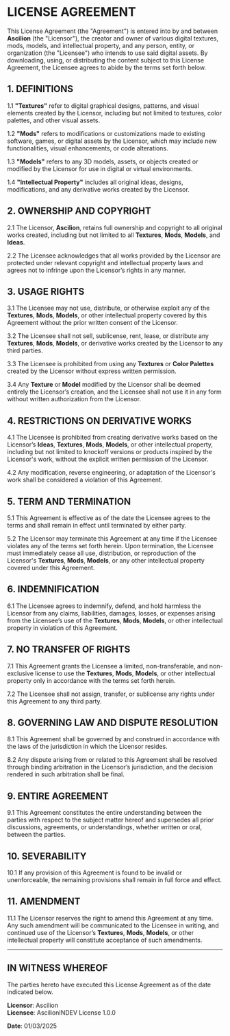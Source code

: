 # LICENSE AGREEMENT

This License Agreement (the "Agreement") is entered into by and between **Ascilion** (the "Licensor"), the creator and owner of various digital textures, mods, models, and intellectual property, and any person, entity, or organization (the "Licensee") who intends to use said digital assets. By downloading, using, or distributing the content subject to this License Agreement, the Licensee agrees to abide by the terms set forth below.

## 1. DEFINITIONS

1.1 **"Textures"** refer to digital graphical designs, patterns, and visual elements created by the Licensor, including but not limited to textures, color palettes, and other visual assets.

1.2 **"Mods"** refers to modifications or customizations made to existing software, games, or digital assets by the Licensor, which may include new functionalities, visual enhancements, or code alterations.

1.3 **"Models"** refers to any 3D models, assets, or objects created or modified by the Licensor for use in digital or virtual environments.

1.4 **"Intellectual Property"** includes all original ideas, designs, modifications, and any derivative works created by the Licensor.

## 2. OWNERSHIP AND COPYRIGHT

2.1 The Licensor, **Ascilion**, retains full ownership and copyright to all original works created, including but not limited to all **Textures**, **Mods**, **Models**, and **Ideas**.

2.2 The Licensee acknowledges that all works provided by the Licensor are protected under relevant copyright and intellectual property laws and agrees not to infringe upon the Licensor’s rights in any manner.

## 3. USAGE RIGHTS

3.1 The Licensee may not use, distribute, or otherwise exploit any of the **Textures**, **Mods**, **Models**, or other intellectual property covered by this Agreement without the prior written consent of the Licensor.

3.2 The Licensee shall not sell, sublicense, rent, lease, or distribute any **Textures**, **Mods**, **Models**, or derivative works created by the Licensor to any third parties.

3.3 The Licensee is prohibited from using any **Textures** or **Color Palettes** created by the Licensor without express written permission.

3.4 Any **Texture** or **Model** modified by the Licensor shall be deemed entirely the Licensor’s creation, and the Licensee shall not use it in any form without written authorization from the Licensor.

## 4. RESTRICTIONS ON DERIVATIVE WORKS

4.1 The Licensee is prohibited from creating derivative works based on the Licensor’s **Ideas**, **Textures**, **Mods**, **Models**, or other intellectual property, including but not limited to knockoff versions or products inspired by the Licensor's work, without the explicit written permission of the Licensor.

4.2 Any modification, reverse engineering, or adaptation of the Licensor's work shall be considered a violation of this Agreement.

## 5. TERM AND TERMINATION

5.1 This Agreement is effective as of the date the Licensee agrees to the terms and shall remain in effect until terminated by either party.

5.2 The Licensor may terminate this Agreement at any time if the Licensee violates any of the terms set forth herein. Upon termination, the Licensee must immediately cease all use, distribution, or reproduction of the Licensor's **Textures**, **Mods**, **Models**, or any other intellectual property covered under this Agreement.

## 6. INDEMNIFICATION

6.1 The Licensee agrees to indemnify, defend, and hold harmless the Licensor from any claims, liabilities, damages, losses, or expenses arising from the Licensee’s use of the **Textures**, **Mods**, **Models**, or other intellectual property in violation of this Agreement.

## 7. NO TRANSFER OF RIGHTS

7.1 This Agreement grants the Licensee a limited, non-transferable, and non-exclusive license to use the **Textures**, **Mods**, **Models**, or other intellectual property only in accordance with the terms set forth herein.

7.2 The Licensee shall not assign, transfer, or sublicense any rights under this Agreement to any third party.

## 8. GOVERNING LAW AND DISPUTE RESOLUTION

8.1 This Agreement shall be governed by and construed in accordance with the laws of the jurisdiction in which the Licensor resides.

8.2 Any dispute arising from or related to this Agreement shall be resolved through binding arbitration in the Licensor’s jurisdiction, and the decision rendered in such arbitration shall be final.

## 9. ENTIRE AGREEMENT

9.1 This Agreement constitutes the entire understanding between the parties with respect to the subject matter hereof and supersedes all prior discussions, agreements, or understandings, whether written or oral, between the parties.

## 10. SEVERABILITY

10.1 If any provision of this Agreement is found to be invalid or unenforceable, the remaining provisions shall remain in full force and effect.

## 11. AMENDMENT

11.1 The Licensor reserves the right to amend this Agreement at any time. Any such amendment will be communicated to the Licensee in writing, and continued use of the Licensor’s **Textures**, **Mods**, **Models**, or other intellectual property will constitute acceptance of such amendments.

---

## IN WITNESS WHEREOF

The parties hereto have executed this License Agreement as of the date indicated below.

**Licensor**: Ascilion  
**Licensee**: AscilionINDEV License 1.0.0  

**Date**: 01/03/2025
